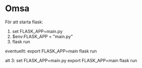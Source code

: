 # Omsa

För att starta flask:

1. set FLASK_APP=main.py
2. $env:FLASK_APP = "main.py"
3. flask run

eventuellt:
export FLASK_APP=main
flask run

alt 3:
set FLASK_APP=main.py
export FLASK_APP=main
flask run